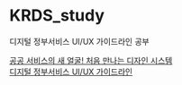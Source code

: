 # KRDS_study
디지털 정부서비스 UI/UX 가이드라인 공부

[공공 서비스의 새 얼굴! 처음 만나는 디자인 시스템](https://www.inflearn.com/pages/infmation-68-20240423)<br/>
[디지털 정부서비스 UI/UX 가이드라인](https://uiux.egovframe.go.kr/guide/index.html)
